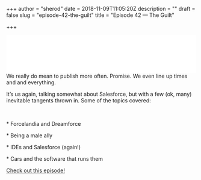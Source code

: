 +++
author = "sherod"
date = 2018-11-09T11:05:20Z
description = ""
draft = false
slug = "episode-42-the-guilt"
title = "Episode 42 &mdash;&nbsp;The Guilt"

+++


<p><iframe style="border:none" src="//html5-player.libsyn.com/embed/episode/id/7499342/height/100/width//thumbnail/yes/render-playlist/no/theme/custom/tdest_id/648021/custom-color/336699" scrolling="no" allowfullscreen="" webkitallowfullscreen="" mozallowfullscreen="" oallowfullscreen="" msallowfullscreen="" width="100%" height="100"></iframe>We really do mean to publish more often. Promise. We even line up times and and everything.&nbsp;</p>
<p>It&#8217;s us again, talking somewhat about Salesforce, but with a few (ok, many) inevitable tangents thrown in. Some of the topics covered:</p>
<p>&nbsp;</p>
<p>* Forcelandia and Dreamforce</p>
<p>* Being a male ally</p>
<p>* IDEs and Salesforce (again!)</p>
<p>* Cars and the software that runs them</p>
<p><a href="http://directory.libsyn.com/episode/index/id/7499342/tdest_id/648021">Check out this episode!</a></p>



